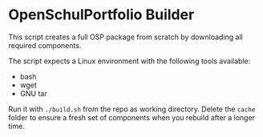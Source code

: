 OpenSchulPortfolio Builder
==========================

This script creates a full OSP package from scratch by downloading all required components.

The script expects a Linux environment with the following tools available:

  * bash
  * wget
  * GNU tar

Run it with `./build.sh` from the repo as working directory. Delete the `cache` folder to ensure a fresh set of components when you rebuild after a longer time.
